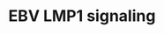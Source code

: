 ---
annotations:
- id: PW:0001057
  parent: disease pathway
  type: Pathway Ontology
  value: Epstein-Barr virus infection pathway
authors:
- MaintBot
- Anwesha
- Christine Chichester
description: based on science-slides...
last-edited: 2013-06-26
organisms:
- Anopheles gambiae
redirect_from:
- /index.php/Pathway:WP1224
- /instance/WP1224
revision: null
schema-jsonld:
- '@context': https://schema.org/
  '@id': https://wikipathways.github.io/pathways/WP1224.html
  '@type': Dataset
  creator:
    '@type': Organization
    name: WikiPathways
  description: based on science-slides...
  keywords:
  - AgaP_AGAP006958
  - CCL20
  - CCL5
  - I-Kappa-B
  - IFNB
  - IKK-alpha
  - IKK-beta
  - IKK-gamma
  - IL8
  - JNK
  - LMP1
  - MAP3K3
  - MAP3K7
  - NIK
  - REL1
  - REL2
  - SFC complex
  - TAB1
  - TNF
  - TRADD
  - TRAF1
  - TRAF6
  - TUBE
  - p38
  license: CC0
  name: EBV LMP1 signaling
seo: CreativeWork
title: EBV LMP1 signaling
wpid: WP1224
---